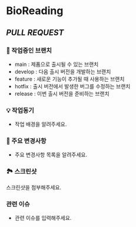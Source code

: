 # BioReading

## <i>PULL REQUEST</i>

### 🎋 작업중인 브랜치
- main : 제품으로 출시될 수 있는 브랜치
- develop : 다음 출시 버전을 개발하는 브랜치
- feature : 새로운 기능이 추가될 때 사용하는 브랜치
- hotfix : 출시 버전에서 발생한 버그를 수정하는 브랜치
- release : 이번 출시 버전을 준비하는 브랜치

### 💡 작업동기
- 작업 배경을 알려주세요.

### 🔑 주요 변경사항
- 주요 변경사항 목록을 알려주세요.

### 🏞 스크린샷
스크린샷을 첨부해주세요.

### 관련 이슈
- 관련 이슈를 입력해주세요.
